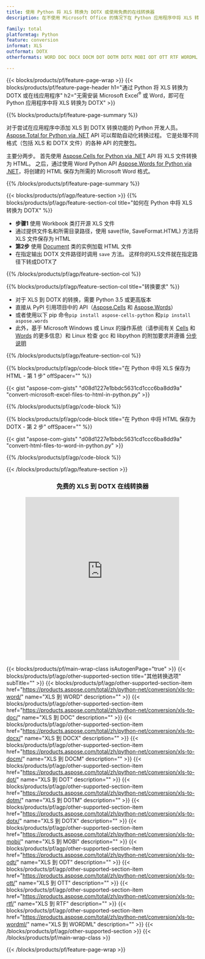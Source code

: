 ```yaml
---
title: 使用 Python 将 XLS 转换为 DOTX 或使用免费的在线转换器
description: 在不使用 Microsoft Office 的情况下在 Python 应用程序中将 XLS 转换为 DOTX 或在线。在集成代码之前快速测试免费的 CSV 到 POT 在线转换器。 

family: total
platformtag: Python
feature: conversion
informat: XLS
outformat: DOTX
otherformats: WORD DOC DOCX DOCM DOT DOTM DOTX MOBI ODT OTT RTF WORDML

---
```

{{< blocks/products/pf/feature-page-wrap >}}
{{< blocks/products/pf/feature-page-header h1="通过 Python 将 XLS 转换为 DOTX 或在线应用程序" h2="无需安装 Microsoft Excel<sup>&reg;</sup> 或 Word，即可在 Python 应用程序中将 XLS 转换为 DOTX" >}}

{{% blocks/products/pf/feature-page-summary %}}

对于尝试在应用程序中添加 XLS 到 DOTX 转换功能的 Python 开发人员。 [Aspose.Total for Python via .NET](https://products.aspose.com/total/python-net/) API 可以帮助自动化转换过程。 它是处理不同格式（包括 XLS 和 DOTX 文件）的各种 API 的完整包。

主要分两步。 首先使用 [Aspose.Cells for Python via .NET](https://products.aspose.com/cells/python-net/) API 将 XLS 文件转换为 HTML。 之后，通过使用 Word Python API [Aspose.Words for Python via .NET](https://products.aspose.com/words/python-net/)，将创建的 HTML 保存为所需的 Microsoft Word 格式。 

{{% /blocks/products/pf/feature-page-summary %}}

{{< blocks/products/pf/agp/feature-section >}}
{{% blocks/products/pf/agp/feature-section-col title="如何在 Python 中将 XLS 转换为 DOTX" %}}
- **步骤1** 使用 Workbook 类打开源 XLS 文件
- 通过提供文件名和所需目录路径，使用 save(file, SaveFormat.HTML) 方法将 XLS 文件保存为 HTML
-  **第2步** 使用 [Document](https://reference.aspose.com/words/python-net/aspose.words/document/) 类的实例加载 HTML 文件
-  在指定输出 DOTX 文件路径时调用 `save` 方法。 这样你的XLS文件就在指定路径下转成DOTX了

{{% /blocks/products/pf/agp/feature-section-col %}}

{{% blocks/products/pf/agp/feature-section-col title="转换要求" %}}

- 对于 XLS 到 DOTX 的转换，需要 Python 3.5 或更高版本
- 直接从 PyPI 引用项目中的 API（[Aspose.Cells](https://pypi.org/project/aspose-cells-python/) 和 [Aspose.Words](https://pypi.org/project/aspose-words/)）
-  或者使用以下 pip 命令```pip install aspose-cells-python``` 和```pip install aspose.words```
-  此外，基于 Microsoft Windows 或 Linux 的操作系统（请参阅有关 [Cells](https://docs.aspose.com/cells/python-net/getting-started/#installation) 和 [Words](https://docs.aspose.com/words/python-net/system-requirements/) 的更多信息）和 Linux 检查 gcc 和 libpython 的附加要求并遵循 [分步说明](https://docs.aspose.com/words/python-net/installation/)
 

{{% /blocks/products/pf/agp/feature-section-col %}}

{{% blocks/products/pf/agp/code-block title="在 Python 中将 XLS 保存为 HTML - 第 1 步" offSpacer="" %}}

{{< gist "aspose-com-gists" "d08d1227e1bbdc5631cd1ccc6ba8dd9a" "convert-microsoft-excel-files-to-html-in-python.py" >}}

{{% /blocks/products/pf/agp/code-block %}}

{{% blocks/products/pf/agp/code-block title="在 Python 中将 HTML 保存为 DOTX - 第 2 步" offSpacer="" %}}

{{< gist "aspose-com-gists" "d08d1227e1bbdc5631cd1ccc6ba8dd9a" "convert-html-files-to-word-in-python.py" >}}

{{% /blocks/products/pf/agp/code-block %}}

{{< /blocks/products/pf/agp/feature-section >}}
<div class="container-fluid agp-content bg-white aboutfile box-1 vh100 section nopbtm">
<div class=container>
<div class=row>
<div class="demobox tc col-md-12 padding-0" align="center">

<h3>免费的 XLS 到 DOTX 在线转换器</h3>

<iframe style="border: none; height: 426px;" scrolling="no" src="https://total-conversion-app-65z5r2lp.qa.k8s.dynabic.com/?to=dotx&from=xls" id="child-iframe" width="80%"></iframe>

</div></div>
</div></div>

{{< blocks/products/pf/main-wrap-class isAutogenPage="true" >}}
{{< blocks/products/pf/agp/other-supported-section title="其他转换选项" subTitle="" >}}
{{< blocks/products/pf/agp/other-supported-section-item href="https://products.aspose.com/total/zh/python-net/conversion/xls-to-word/" name="XLS 到 WORD" description="" >}}
{{< blocks/products/pf/agp/other-supported-section-item href="https://products.aspose.com/total/zh/python-net/conversion/xls-to-doc/" name="XLS 到 DOC" description="" >}}
{{< blocks/products/pf/agp/other-supported-section-item href="https://products.aspose.com/total/zh/python-net/conversion/xls-to-docx/" name="XLS 到 DOCX" description="" >}}
{{< blocks/products/pf/agp/other-supported-section-item href="https://products.aspose.com/total/zh/python-net/conversion/xls-to-docm/" name="XLS 到 DOCM" description="" >}}
{{< blocks/products/pf/agp/other-supported-section-item href="https://products.aspose.com/total/zh/python-net/conversion/xls-to-dot/" name="XLS 到 DOT" description="" >}}
{{< blocks/products/pf/agp/other-supported-section-item href="https://products.aspose.com/total/zh/python-net/conversion/xls-to-dotm/" name="XLS 到 DOTM" description="" >}}
{{< blocks/products/pf/agp/other-supported-section-item href="https://products.aspose.com/total/zh/python-net/conversion/xls-to-dotx/" name="XLS 到 DOTX" description="" >}}
{{< blocks/products/pf/agp/other-supported-section-item href="https://products.aspose.com/total/zh/python-net/conversion/xls-to-mobi/" name="XLS 到 MOBI" description="" >}}
{{< blocks/products/pf/agp/other-supported-section-item href="https://products.aspose.com/total/zh/python-net/conversion/xls-to-odt/" name="XLS 到 ODT" description="" >}}
{{< blocks/products/pf/agp/other-supported-section-item href="https://products.aspose.com/total/zh/python-net/conversion/xls-to-ott/" name="XLS 到 OTT" description="" >}}
{{< blocks/products/pf/agp/other-supported-section-item href="https://products.aspose.com/total/zh/python-net/conversion/xls-to-rtf/" name="XLS 到 RTF" description="" >}}
{{< blocks/products/pf/agp/other-supported-section-item href="https://products.aspose.com/total/zh/python-net/conversion/xls-to-wordml/" name="XLS 到 WORDML" description="" >}}
{{< /blocks/products/pf/agp/other-supported-section >}}
{{< /blocks/products/pf/main-wrap-class >}}

{{< /blocks/products/pf/feature-page-wrap >}}